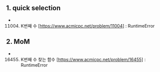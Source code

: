 ## 1. quick selection
*  11004. K번째 수 [https://www.acmicpc.net/problem/11004] : RuntimeError     

      
## 2. MoM 
* 16455. K번째 수 찾는 함수 [https://www.acmicpc.net/problem/16455] : RuntimeError   
